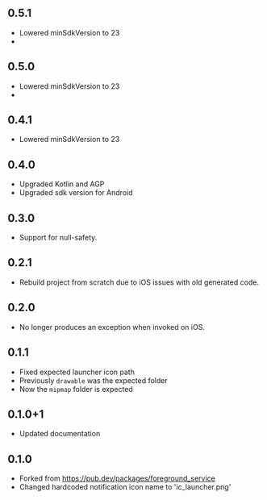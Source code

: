 ## 0.5.1

- Lowered minSdkVersion to 23
- 
## 0.5.0

- Lowered minSdkVersion to 23
- 
## 0.4.1

- Lowered minSdkVersion to 23

## 0.4.0

- Upgraded Kotlin and AGP
- Upgraded sdk version for Android

## 0.3.0

- Support for null-safety.

## 0.2.1

- Rebuild project from scratch due to iOS issues with old generated code.

## 0.2.0

- No longer produces an exception when invoked on iOS.

## 0.1.1

- Fixed expected launcher icon path
- Previously `drawable` was the expected folder
- Now the `mipmap` folder is expected

## 0.1.0+1

- Updated documentation

## 0.1.0

- Forked from https://pub.dev/packages/foreground_service
- Changed hardcoded notification icon name to 'ic_launcher.png'
